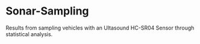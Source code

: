 # Sonar-Sampling
Results from sampling vehicles with an Ultasound HC-SR04 Sensor through statistical analysis. 
